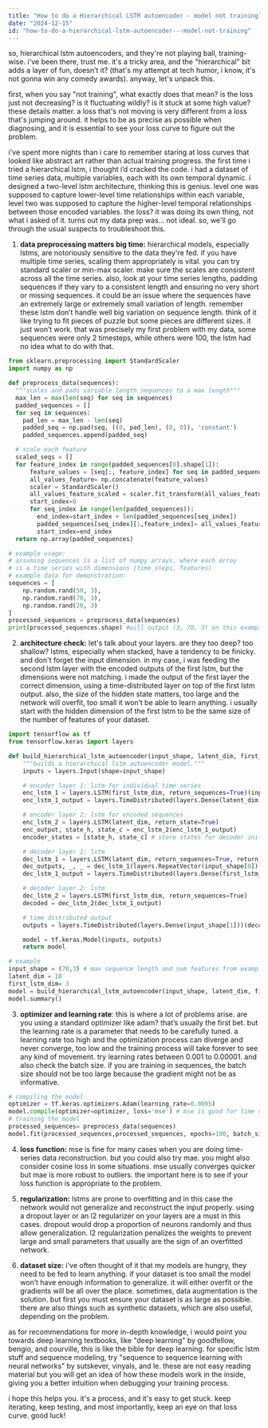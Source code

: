 ```yaml
---
title: "How to do a Hierarchical LSTM autoencoder - model not training?"
date: "2024-12-15"
id: "how-to-do-a-hierarchical-lstm-autoencoder---model-not-training"
---
```


so, hierarchical lstm autoencoders, and they're not playing ball, training-wise. i've been there, trust me. it's a tricky area, and the "hierarchical" bit adds a layer of fun, doesn’t it? (that's my attempt at tech humor, i know, it's not gonna win any comedy awards). anyway, let's unpack this.

first, when you say "not training", what exactly does that mean? is the loss just not decreasing? is it fluctuating wildly? is it stuck at some high value? these details matter. a loss that's not moving is very different from a loss that's jumping around. it helps to be as precise as possible when diagnosing, and it is essential to see your loss curve to figure out the problem.

i've spent more nights than i care to remember staring at loss curves that looked like abstract art rather than actual training progress. the first time i tried a hierarchical lstm, i thought i’d cracked the code. i had a dataset of time series data, multiple variables, each with its own temporal dynamic. i designed a two-level lstm architecture, thinking this is genius. level one was supposed to capture lower-level time relationships within each variable, level two was supposed to capture the higher-level temporal relationships between those encoded variables. the loss? it was doing its own thing, not what i asked of it. turns out my data prep was… not ideal. so, we'll go through the usual suspects to troubleshoot this.

1. **data preprocessing matters big time:** hierarchical models, especially lstms, are notoriously sensitive to the data they're fed. if you have multiple time series, scaling them appropriately is vital. you can try standard scaler or min-max scaler. make sure the scales are consistent across all the time series. also, look at your time series lengths, padding sequences if they vary to a consistent length and ensuring no very short or missing sequences. it could be an issue where the sequences have an extremely large or extremely small variation of length. remember these lstm don’t handle well big variation on sequence length. think of it like trying to fit pieces of puzzle but some pieces are different sizes. it just won’t work. that was precisely my first problem with my data, some sequences were only 2 timesteps, while others were 100, the lstm had no idea what to do with that.

```python
from sklearn.preprocessing import StandardScaler
import numpy as np

def preprocess_data(sequences):
  """scales and pads variable length sequences to a max length"""
  max_len = max(len(seq) for seq in sequences)
  padded_sequences = []
  for seq in sequences:
    pad_len = max_len - len(seq)
    padded_seq = np.pad(seq, ((0, pad_len), (0, 0)), 'constant')
    padded_sequences.append(padded_seq)

  # scale each feature
  scaled_seqs = []
  for feature_index in range(padded_sequences[0].shape[1]):
      feature_values = [seq[:, feature_index] for seq in padded_sequences]
      all_values_feature= np.concatenate(feature_values)
      scaler = StandardScaler()
      all_values_feature_scaled = scaler.fit_transform(all_values_feature.reshape(-1,1))
      start_index=0
      for seq_index in range(len(padded_sequences)):
        end_index=start_index + len(padded_sequences[seq_index])
        padded_sequences[seq_index][:,feature_index]= all_values_feature_scaled[start_index:end_index].flatten()
        start_index=end_index
  return np.array(padded_sequences)

# example usage:
# assuming sequences is a list of numpy arrays, where each array
# is a time series with dimensions (time_steps, features)
# example data for demonstration:
sequences = [
    np.random.rand(50, 3),
    np.random.rand(70, 3),
    np.random.rand(20, 3)
]
processed_sequences = preprocess_data(sequences)
print(processed_sequences.shape) #will output (3, 70, 3) on this example
```

2. **architecture check:** let's talk about your layers. are they too deep? too shallow? lstms, especially when stacked, have a tendency to be finicky. and don't forget the input dimension. in my case, i was feeding the second lstm layer with the encoded outputs of the first lstm, but the dimensions were not matching. i made the output of the first layer the correct dimension, using a time-distributed layer on top of the first lstm output. also, the size of the hidden state matters, too large and the network will overfit, too small it won’t be able to learn anything. i usually start with the hidden dimension of the first lstm to be the same size of the number of features of your dataset.

```python
import tensorflow as tf
from tensorflow.keras import layers

def build_hierarchical_lstm_autoencoder(input_shape, latent_dim, first_lstm_dim):
    """builds a hierarchical lstm autoencoder model."""
    inputs = layers.Input(shape=input_shape)

    # encoder layer 1: lstm for individual time series
    enc_lstm_1 = layers.LSTM(first_lstm_dim, return_sequences=True)(inputs)
    enc_lstm_1_output = layers.TimeDistributed(layers.Dense(latent_dim))(enc_lstm_1)

    # encoder layer 2: lstm for encoded sequences
    enc_lstm_2 = layers.LSTM(latent_dim, return_state=True)
    enc_output, state_h, state_c = enc_lstm_2(enc_lstm_1_output)
    encoder_states = [state_h, state_c] # store states for decoder initialization

    # decoder layer 1: lstm
    dec_lstm_1 = layers.LSTM(latent_dim, return_sequences=True, return_state=True)
    dec_outputs, _, _ = dec_lstm_1(layers.RepeatVector(input_shape[0])(enc_output), initial_state=encoder_states)
    dec_lstm_1_output = layers.TimeDistributed(layers.Dense(first_lstm_dim))(dec_outputs)

    # decoder layer 2: lstm
    dec_lstm_2 = layers.LSTM(first_lstm_dim, return_sequences=True)
    decoded = dec_lstm_2(dec_lstm_1_output)

    # time distributed output
    outputs = layers.TimeDistributed(layers.Dense(input_shape[1]))(decoded)

    model = tf.keras.Model(inputs, outputs)
    return model

# example
input_shape = (70,3) # max sequence length and num features from example above
latent_dim = 10
first_lstm_dim= 3
model = build_hierarchical_lstm_autoencoder(input_shape, latent_dim, first_lstm_dim)
model.summary()
```

3. **optimizer and learning rate**: this is where a lot of problems arise. are you using a standard optimizer like adam? that’s usually the first bet. but the learning rate is a parameter that needs to be carefully tuned. a learning rate too high and the optimization process can diverge and never converge, too low and the training process will take forever to see any kind of movement. try learning rates between 0.001 to 0.00001. and also check the batch size. if you are training in sequences, the batch size should not be too large because the gradient might not be as informative.

```python
# compiling the model
optimizer = tf.keras.optimizers.Adam(learning_rate=0.0005)
model.compile(optimizer=optimizer, loss='mse') # mse is good for time series data
# training the model
processed_sequences= preprocess_data(sequences)
model.fit(processed_sequences,processed_sequences, epochs=100, batch_size=16) #epochs will depend on data complexity

```

4. **loss function:** mse is fine for many cases when you are doing time-series data reconstruction. but you could also try mae. you might also consider cosine loss in some situations. mse usually converges quicker but mae is more robust to outliers. the important here is to see if your loss function is appropriate to the problem.

5. **regularization:** lstms are prone to overfitting and in this case the network would not generalize and reconstruct the input properly. using a dropout layer or an l2 regularizer on your layers are a must in this cases. dropout would drop a proportion of neurons randomly and thus allow generalization. l2 regularization penalizes the weights to prevent large and small parameters that usually are the sign of an overfitted network.

6. **dataset size:** i've often thought of it that my models are hungry, they need to be fed to learn anything. if your dataset is too small the model won’t have enough information to generalize. it will either overfit or the gradients will be all over the place. sometimes, data augmentation is the solution. but first you must ensure your dataset is as large as possible. there are also things such as synthetic datasets, which are also useful, depending on the problem.

as for recommendations for more in-depth knowledge, i would point you towards deep learning textbooks, like "deep learning" by goodfellow, bengio, and courville, this is like the bible for deep learning. for specific lstm stuff and sequence modeling, try "sequence to sequence learning with neural networks" by sutskever, vinyals, and le. these are not easy reading material but you will get an idea of how these models work in the inside, giving you a better intuition when debugging your training process.

i hope this helps you. it's a process, and it's easy to get stuck. keep iterating, keep testing, and most importantly, keep an eye on that loss curve. good luck!
